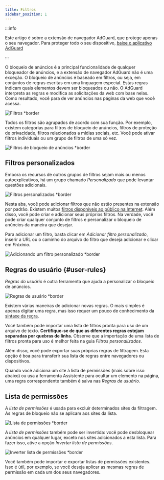 ```yaml
---
title: Filtros
sidebar_position: 1
---
```


:::info

Este artigo é sobre a extensão de navegador AdGuard, que protege apenas o seu navegador. Para proteger todo o seu dispositivo, [baixe o aplicativo AdGuard](https://agrd.io/download-kb-adblock)

:::

O bloqueio de anúncios é a principal funcionalidade de qualquer bloqueador de anúncios, e a extensão de navegador AdGuard não é uma exceção. O bloqueio de anúncios é baseado em filtros, ou seja, em conjuntos de regras escritas em uma linguagem especial. Estas regras indicam quais elementos devem ser bloqueados ou não. O AdGuard interpreta as regras e modifica as solicitações da web com base nelas. Como resultado, você para de ver anúncios nas páginas da web que você acessa.

![Filtros \*border](https://cdn.adtidy.org/content/Kb/ad_blocker/browser_extension/ad_blocker_browser_extension_filters.png)

Todos os filtros são agrupados de acordo com sua função. Por exemplo, existem categorias para filtros de bloqueio de anúncios, filtros de proteção de privacidade, filtros relacionados a mídias sociais, etc. Você pode ativar filtros individuais ou um grupo de filtros de uma só vez.

![Filtros de bloqueio de anúncios \*border](https://cdn.adtidy.org/content/Kb/ad_blocker/browser_extension/ad_blocker_browser_extension_filters1.png)

## Filtros personalizados

Embora os recursos de outros grupos de filtros sejam mais ou menos autoexplicativos, há um grupo chamado _Personalizado_ que pode levantar questões adicionais.

![Filtros personalizados \*border](https://cdn.adtidy.org/content/Kb/ad_blocker/browser_extension/ad_blocker_browser_extension_custom_filters.png)

Nesta aba, você pode adicionar filtros que não estão presentes na extensão por padrão. Existem muitos [filtros disponíveis ao público na Internet](https://filterlists.com). Além disso, você pode criar e adicionar seus próprios filtros. Na verdade, você pode criar qualquer conjunto de filtros e personalizar o bloqueio de anúncios da maneira que desejar.

Para adicionar um filtro, basta clicar em _Adicionar filtro personalizado_, inserir a URL ou o caminho do arquivo do filtro que deseja adicionar e clicar em _Próximo_.

![Adicionando um filtro personalizado \*border](https://cdn.adtidy.org/content/Kb/ad_blocker/browser_extension/ad_blocker_browser_extension_custom_filters1.png)

## Regras do usuário {#user-rules}

_Regras do usuário_ é outra ferramenta que ajuda a personalizar o bloqueio de anúncios.

![Regras de usuário \*border](https://cdn.adtidy.org/content/Kb/ad_blocker/browser_extension/ad_blocker_browser_extension_user_rules.png)

Existem várias maneiras de adicionar novas regras. O mais simples é apenas digitar uma regra, mas isso requer um pouco de conhecimento da [sintaxe da regra](/general/ad-filtering/create-own-filters).

Você também pode importar uma lista de filtros pronta para uso de um arquivo de texto. **Certifique-se de que as diferentes regras estejam separadas por quebras de linha.** Observe que a importação de uma lista de filtros pronta para uso é melhor feita na guia _Filtros personalizados_.

Além disso, você pode exportar suas próprias regras de filtragem. Esta opção é boa para transferir sua lista de regras entre navegadores ou dispositivos.

Quando você adiciona um site à lista de permissões (mais sobre isso abaixo) ou usa a ferramenta Assistente para ocultar um elemento na página, uma regra correspondente também é salva nas _Regras de usuário_.

## Lista de permissões

A _lista de permissões_ é usada para excluir determinados sites da filtragem. As regras de bloqueio não se aplicam aos sites da lista.

![Lista de permissões \*border](https://cdn.adtidy.org/content/Kb/ad_blocker/browser_extension/ad_blocker_browser_extension_allowlist.png)

A _lista de permissões_ também pode ser invertida: você pode desbloquear anúncios em qualquer lugar, exceto nos sites adicionados a esta lista. Para fazer isso, ative a opção _Inverter lista de permissões_.

![Inverter lista de permissões \*border](https://cdn.adtidy.org/content/Kb/ad_blocker/browser_extension/ad_blocker_browser_extension_allowlist1.png)

Você também pode importar e exportar listas de permissões existentes. Isso é útil, por exemplo, se você deseja aplicar as mesmas regras de permissão em cada um dos seus navegadores.
